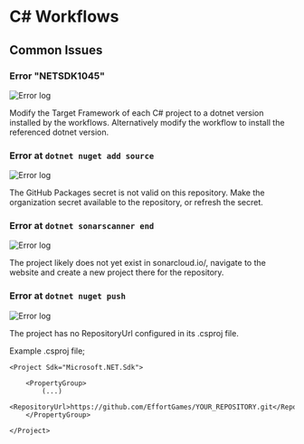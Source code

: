 # C# Workflows

## Common Issues

### Error "NETSDK1045"

![Error log](https://i.imgur.com/71ls9dt.png)

Modify the Target Framework of each C# project to a dotnet version installed by the workflows.
Alternatively modify the workflow to install the referenced dotnet version.

### Error at `dotnet nuget add source`

![Error log](https://i.imgur.com/AHFpi0S.png)

The GitHub Packages secret is not valid on this repository. Make the organization secret available to the repository, or refresh the secret.

### Error at `dotnet sonarscanner end`

![Error log](https://i.imgur.com/6JH3pTy.png)

The project likely does not yet exist in sonarcloud.io/, navigate to the website and create a new project there for the repository.

### Error at `dotnet nuget push`

![Error log](https://i.imgur.com/gL1z6VN.png)

The project has no RepositoryUrl configured in its .csproj file.

Example .csproj file;

```
<Project Sdk="Microsoft.NET.Sdk">

    <PropertyGroup>
        (...)
        <RepositoryUrl>https://github.com/EffortGames/YOUR_REPOSITORY.git</RepositoryUrl>
    </PropertyGroup>

</Project>
```
